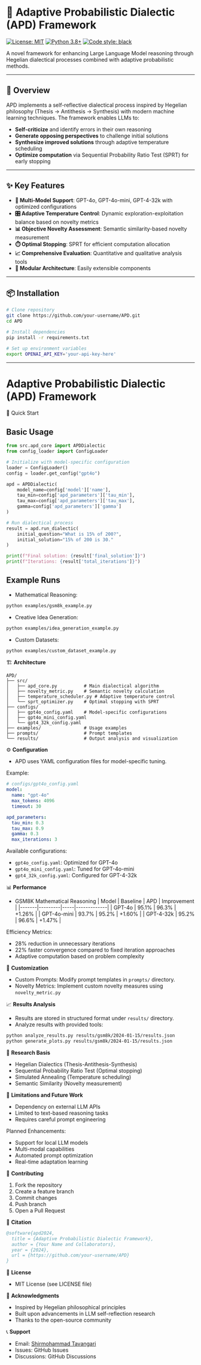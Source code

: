 
# 🔁 Adaptive Probabilistic Dialectic (APD) Framework

[![License: MIT](https://img.shields.io/badge/License-MIT-yellow.svg)](https://opensource.org/licenses/MIT)
[![Python 3.8+](https://img.shields.io/badge/python-3.8+-blue.svg)](https://www.python.org/downloads/)
[![Code style: black](https://img.shields.io/badge/code%20style-black-000000.svg)](https://github.com/psf/black)

A novel framework for enhancing Large Language Model reasoning through Hegelian dialectical processes combined with adaptive probabilistic methods.

---

## 🎯 Overview

APD implements a self-reflective dialectical process inspired by Hegelian philosophy (Thesis → Antithesis → Synthesis) with modern machine learning techniques. The framework enables LLMs to:

- **Self-criticize** and identify errors in their own reasoning  
- **Generate opposing perspectives** to challenge initial solutions  
- **Synthesize improved solutions** through adaptive temperature scheduling  
- **Optimize computation** via Sequential Probability Ratio Test (SPRT) for early stopping  

---

## ✨ Key Features

- **🤖 Multi-Model Support**: GPT-4o, GPT-4o-mini, GPT-4-32k with optimized configurations  
- **🎛️ Adaptive Temperature Control**: Dynamic exploration-exploitation balance based on novelty metrics  
- **📊 Objective Novelty Assessment**: Semantic similarity-based novelty measurement  
- **⏱️ Optimal Stopping**: SPRT for efficient computation allocation  
- **📈 Comprehensive Evaluation**: Quantitative and qualitative analysis tools  
- **🔧 Modular Architecture**: Easily extensible components  

---

## 📦 Installation

```bash
# Clone repository
git clone https://github.com/your-username/APD.git
cd APD

# Install dependencies
pip install -r requirements.txt

# Set up environment variables
export OPENAI_API_KEY='your-api-key-here'
```

---

# Adaptive Probabilistic Dialectic (APD) Framework

🚀 Quick Start

## Basic Usage

```python
from src.apd_core import APDDialectic
from config_loader import ConfigLoader

# Initialize with model-specific configuration
loader = ConfigLoader()
config = loader.get_config("gpt4o")

apd = APDDialectic(
    model_name=config['model']['name'],
    tau_min=config['apd_parameters']['tau_min'],
    tau_max=config['apd_parameters']['tau_max'],
    gamma=config['apd_parameters']['gamma']
)

# Run dialectical process
result = apd.run_dialectic(
    initial_question="What is 15% of 200?",
    initial_solution="15% of 200 is 30."
)

print(f"Final solution: {result['final_solution']}")
print(f"Iterations: {result['total_iterations']}")
```

## Example Runs

* Mathematical Reasoning:

```bash
python examples/gsm8k_example.py
```

* Creative Idea Generation:

```bash
python examples/idea_generation_example.py
```

* Custom Datasets:

```bash
python examples/custom_dataset_example.py
```

🏗️ **Architecture**

```
APD/
├── src/
│   ├── apd_core.py          # Main dialectical algorithm
│   ├── novelty_metric.py    # Semantic novelty calculation
│   ├── temperature_scheduler.py # Adaptive temperature control
│   └── sprt_optimizer.py    # Optimal stopping with SPRT
├── configs/
│   ├── gpt4o_config.yaml    # Model-specific configurations
│   ├── gpt4o_mini_config.yaml
│   └── gpt4_32k_config.yaml
├── examples/                # Usage examples
├── prompts/                 # Prompt templates
└── results/                 # Output analysis and visualization
```

⚙️ **Configuration**

* APD uses YAML configuration files for model-specific tuning.

Example:

```yaml
# configs/gpt4o_config.yaml
model:
  name: "gpt-4o"
  max_tokens: 4096
  timeout: 30

apd_parameters:
  tau_min: 0.3
  tau_max: 0.9
  gamma: 0.3
  max_iterations: 3
```

Available configurations:

* `gpt4o_config.yaml`: Optimized for GPT-4o
* `gpt4o_mini_config.yaml`: Tuned for GPT-4o-mini
* `gpt4_32k_config.yaml`: Configured for GPT-4-32k

📊 **Performance**

* GSM8K Mathematical Reasoning
  \| Model | Baseline | APD | Improvement |
  \|-------|---------|-----|-------------|
  \| GPT-4o | 95.1% | 96.3% | +1.26% |
  \| GPT-4o-mini | 93.7% | 95.2% | +1.60% |
  \| GPT-4-32k | 95.2% | 96.6% | +1.47% |

Efficiency Metrics:

* 28% reduction in unnecessary iterations
* 22% faster convergence compared to fixed iteration approaches
* Adaptive computation based on problem complexity

🎨 **Customization**

* Custom Prompts: Modify prompt templates in `prompts/` directory.
* Novelty Metrics: Implement custom novelty measures using `novelty_metric.py`

📈 **Results Analysis**

* Results are stored in structured format under `results/` directory.
* Analyze results with provided tools:

```bash
python analyze_results.py results/gsm8k/2024-01-15/results.json
python generate_plots.py results/gsm8k/2024-01-15/results.json
```

🔬 **Research Basis**

* Hegelian Dialectics (Thesis-Antithesis-Synthesis)
* Sequential Probability Ratio Test (Optimal stopping)
* Simulated Annealing (Temperature scheduling)
* Semantic Similarity (Novelty measurement)

🚧 **Limitations and Future Work**

* Dependency on external LLM APIs
* Limited to text-based reasoning tasks
* Requires careful prompt engineering

Planned Enhancements:

* Support for local LLM models
* Multi-modal capabilities
* Automated prompt optimization
* Real-time adaptation learning

🤝 **Contributing**

1. Fork the repository
2. Create a feature branch
3. Commit changes
4. Push branch
5. Open a Pull Request

📝 **Citation**

```bibtex
@software{apd2024,
  title = {Adaptive Probabilistic Dialectic Framework},
  author = {Your Name and Collaborators},
  year = {2024},
  url = {https://github.com/your-username/APD}
}
```

📄 **License**

* MIT License (see LICENSE file)

🙏 **Acknowledgments**

* Inspired by Hegelian philosophical principles
* Built upon advancements in LLM self-reflection research
* Thanks to the open-source community

📞 **Support**

* Email: [Shirmohammad Tavangari](s.tavangari@alumni.ubc.ca)
* Issues: GitHub Issues
* Discussions: GitHub Discussions
